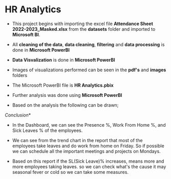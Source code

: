 # HR Analytics

- This project begins with importing the excel file **Attendance Sheet 2022-2023_Masked.xlsx** from the **datasets** folder and imported to **Microsoft BI**.

- All **cleaning of the data**, **data cleaning**, **filtering** and **data processing** is done in **Microsoft PowerBI**

- **Data Visvalization** is done in **Microsoft PowerBI**

- Images of visualizations performed can be seen in the **pdf's** and **images** folders

- The Microsoft PowerBI file is **HR Analytics.pbix**

- Further analysis was done using **Microsoft PowerBI**

- Based on the analysis the following can be drawn;


*Conclusion**

  - In the Dashboard, we can see the Presence %, Work From Home %, and Sick Leaves % of the employees.
  
  - We can see from the trend chart in the report that most of the employees take leaves and do work from home on Friday. So if possible we can schedule all the             important meetings and projects on Mondays.

  - Based on this report if the SL(Sick Leave)%  increases, means more and more employees taking leaves. so we can check what's the cause it may seasonal fever or cold       so we can take some measures.
